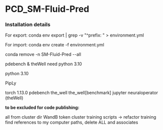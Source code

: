 # PCD_SM-Fluid-Pred

### Installation details

For export:
conda env export | grep -v "^prefix: " > environment.yml

For import:
conda env create -f environment.yml

conda remove -n SM-Fluid-Pred --all

pdebench & theWell need python 3.10

python 3.10

PipLy

torch 1.13.0
pdebench
the_well
the_well[benchmark]
jupyter
neuraloperator (theWell)


**to be excluded for code publishing:** 

all from cluster dir
WandB token 
cluster training scripts
-> refactor training
find references to my computer paths, delete ALL and associates
